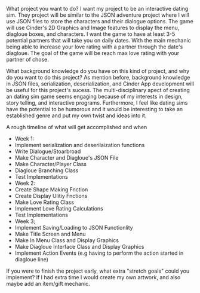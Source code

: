 What project you want to do?
  I want my project to be an interactive dating sim. They project will be similar to the JSON adventure project where I will use JSON files to store the characters and their dialogue options. The game will use Cinder's 2D Graphics and Image features to display the menu, diagloue boxes, and characters. I want the game to have at least 3-5 potential partners that will take you on daily dates. With the main mechanic being able to increase your love rating with a partner through the date's diagloue. The goal of the game will be reach max love rating with your partner of chose. 

What background knowledge do you have on this kind of project, and why do you want to do this project? 
  As mention before, background knowledge in JSON files, serialization, deserialization, and Cinder App development will be useful for this project's sucess. The multi-disciplinary apect of creating an dating sim game seems engaging because of my interests in design, story telling, and interactive programs. Furthermore, I feel like dating sims have the potential to be humorous and it would be interesting to take an established genre and put my own twist and ideas into it.
 
A rough timeline of what will get accomplished and when
  * Week 1:
  * Implement serialization and deserilaization functions
  * Write Dialogue/Stoarbroad
  * Make Character and Diagloue's JSON File
  * Make Character/Player Class
  * Diagloue Branching Class
  * Test Implementations
  * Week 2:
  * Create Shape Making Fnction
  * Create Display Ulitiy Fnctions 
  * Make Love Rating Class
  * Implement Love Rating Calculations
  * Test Implementations
  * Week 3;
  * Implement Saving/Loading to JSON Functionlity
  * Make Title Screen and Menu 
  * Make In Menu Class and Display Graphics
  * Make Diagloue Interface Class  and Display Graphics
  * Implement Action Events (e.g having to perform the action started in diagloue line)
  
If you were to finish the project early, what extra "stretch goals" could you implement?
  If I had extra time I would create my own artwork, and also maybe add an item/gift mechanic. 
